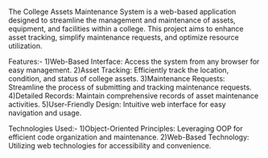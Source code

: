 The College Assets Maintenance System is a web-based application designed to streamline the management and maintenance of assets, equipment, and facilities within a college. 
This project aims to enhance asset tracking, simplify maintenance requests, and optimize resource utilization.

Features:-
1)Web-Based Interface: Access the system from any browser for easy management.
2)Asset Tracking: Efficiently track the location, condition, and status of college assets.
3)Maintenance Requests: Streamline the process of submitting and tracking maintenance requests.
4)Detailed Records: Maintain comprehensive records of asset maintenance activities.
5)User-Friendly Design: Intuitive web interface for easy navigation and usage.

Technologies Used:-
1)Object-Oriented Principles: Leveraging OOP for efficient code organization and maintenance.
2)Web-Based Technology: Utilizing web technologies for accessibility and convenience.
